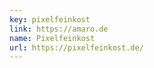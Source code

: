 ```yaml
---
key: pixelfeinkost
link: https://amaro.de
name: Pixelfeinkost
url: https://pixelfeinkost.de/
---
```

